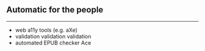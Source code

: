 ## Automatic for the people

---

- web a11y tools (e.g. aXe)
- validation validation validation
- automated EPUB checker Ace

